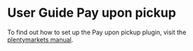 # User Guide Pay upon pickup

<div class="alert alert-info" role="alert">
 To find out how to set up the Pay upon pickup plugin, visit the <a href="https://knowledge.plentymarkets.com/payment/payment-plugins/pay-upon-pickup" target="_blank">plentymarkets manual</a>.
</div>
